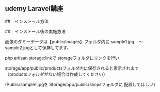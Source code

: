 ## udemy Laravel講座

##　インストール方法

##　インストール後の実施方法

画像のダミーデータは【public/images】フォルダ内に
sample1.jpg　〜　sample2.jpgとして保存してます。

php artisan storage:linkで
storageフォルダにリンクを行い

storage/app/public/productsフォルダ内に保存されると表示されます
（productsフォルダがない場合は作成してください）

(Public/sample1.jpgを
Storage/app/public/shopsフォルダに
配置してほしい)
